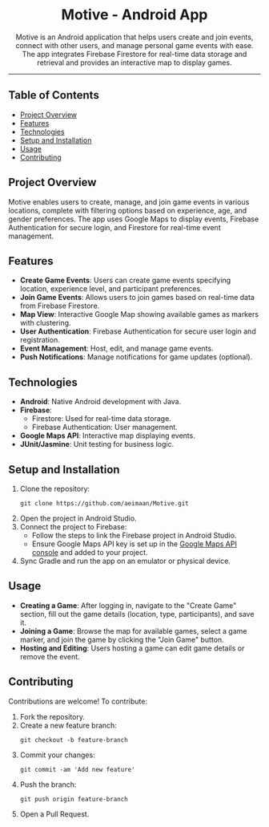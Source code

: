 <h1 align="center">Motive - Android App</h1>

<p align="center">
  Motive is an Android application that helps users create and join events, connect with other users, and manage personal game events with ease. The app integrates Firebase Firestore for real-time data storage and retrieval and provides an interactive map to display games.
</p>

---

## Table of Contents
- <a href="#project-overview">Project Overview</a>
- <a href="#features">Features</a>
- <a href="#technologies">Technologies</a>
- <a href="#setup-and-installation">Setup and Installation</a>
- <a href="#usage">Usage</a>
- <a href="#contributing">Contributing</a>

## <a id="project-overview">Project Overview</a>
Motive enables users to create, manage, and join game events in various locations, complete with filtering options based on experience, age, and gender preferences. The app uses Google Maps to display events, Firebase Authentication for secure login, and Firestore for real-time event management.

## <a id="features">Features</a>
<ul>
  <li><strong>Create Game Events</strong>: Users can create game events specifying location, experience level, and participant preferences.</li>
  <li><strong>Join Game Events</strong>: Allows users to join games based on real-time data from Firebase Firestore.</li>
  <li><strong>Map View</strong>: Interactive Google Map showing available games as markers with clustering.</li>
  <li><strong>User Authentication</strong>: Firebase Authentication for secure user login and registration.</li>
  <li><strong>Event Management</strong>: Host, edit, and manage game events.</li>
  <li><strong>Push Notifications</strong>: Manage notifications for game updates (optional).</li>
</ul>

## <a id="technologies">Technologies</a>
<ul>
  <li><strong>Android</strong>: Native Android development with Java.</li>
  <li><strong>Firebase</strong>:
    <ul>
      <li>Firestore: Used for real-time data storage.</li>
      <li>Firebase Authentication: User management.</li>
    </ul>
  </li>
  <li><strong>Google Maps API</strong>: Interactive map displaying events.</li>
  <li><strong>JUnit/Jasmine</strong>: Unit testing for business logic.</li>
</ul>

## <a id="setup-and-installation">Setup and Installation</a>
<ol>
  <li>Clone the repository:
    <pre><code>git clone https://github.com/aeimaan/Motive.git</code></pre>
  </li>
  <li>Open the project in Android Studio.</li>
  <li>Connect the project to Firebase:
    <ul>
      <li>Follow the steps to link the Firebase project in Android Studio.</li>
      <li>Ensure Google Maps API key is set up in the <a href="https://console.cloud.google.com/">Google Maps API console</a> and added to your project.</li>
    </ul>
  </li>
  <li>Sync Gradle and run the app on an emulator or physical device.</li>
</ol>

## <a id="usage">Usage</a>
<ul>
  <li><strong>Creating a Game</strong>: After logging in, navigate to the "Create Game" section, fill out the game details (location, type, participants), and save it.</li>
  <li><strong>Joining a Game</strong>: Browse the map for available games, select a game marker, and join the game by clicking the "Join Game" button.</li>
  <li><strong>Hosting and Editing</strong>: Users hosting a game can edit game details or remove the event.</li>
</ul>

## <a id="contributing">Contributing</a>
Contributions are welcome! To contribute:
<ol>
  <li>Fork the repository.</li>
  <li>Create a new feature branch: <pre><code>git checkout -b feature-branch</code></pre></li>
  <li>Commit your changes: <pre><code>git commit -am 'Add new feature'</code></pre></li>
  <li>Push the branch: <pre><code>git push origin feature-branch</code></pre></li>
  <li>Open a Pull Request.</li>
</ol>

